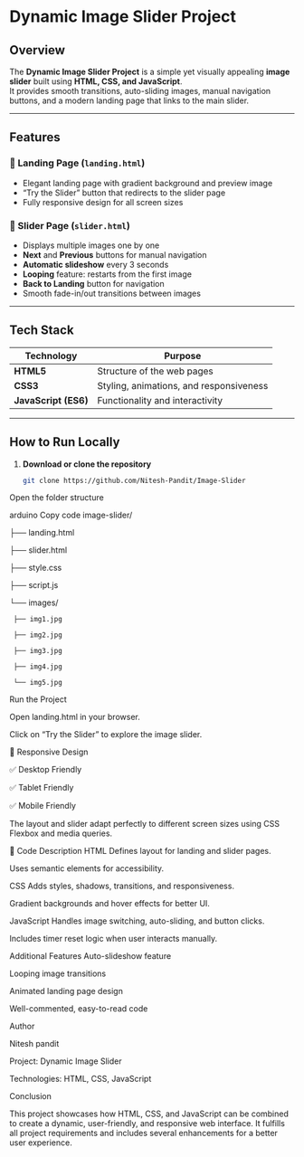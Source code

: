 #  Dynamic Image Slider Project


##  Overview

The **Dynamic Image Slider Project** is a simple yet visually appealing **image slider** built using **HTML, CSS, and JavaScript**.  
It provides smooth transitions, auto-sliding images, manual navigation buttons, and a modern landing page that links to the main slider.

---

##  Features

### 🔹 Landing Page (`landing.html`)
- Elegant landing page with gradient background and preview image  
- “Try the Slider” button that redirects to the slider page  
- Fully responsive design for all screen sizes  

### 🔹 Slider Page (`slider.html`)
- Displays multiple images one by one  
- **Next** and **Previous** buttons for manual navigation  
- **Automatic slideshow** every 3 seconds  
- **Looping** feature: restarts from the first image  
- **Back to Landing** button for navigation  
- Smooth fade-in/out transitions between images  

---

##  Tech Stack

| Technology | Purpose |
|-------------|----------|
| **HTML5** | Structure of the web pages |
| **CSS3** | Styling, animations, and responsiveness |
| **JavaScript (ES6)** | Functionality and interactivity |

---

##  How to Run Locally

1. **Download or clone the repository**
   ```bash
   git clone https://github.com/Nitesh-Pandit/Image-Slider
Open the folder structure

arduino
Copy code
image-slider/

├── landing.html

├── slider.html

├── style.css

├── script.js

└── images/

     ├── img1.jpg
     
     ├── img2.jpg
     
     ├── img3.jpg
     
     ├── img4.jpg
     
     └── img5.jpg
     
Run the Project

Open landing.html in your browser.

Click on “Try the Slider” to explore the image slider.

📱 Responsive Design

✅ Desktop Friendly

✅ Tablet Friendly

✅ Mobile Friendly

The layout and slider adapt perfectly to different screen sizes using CSS Flexbox and media queries.

🧾 Code Description
HTML
Defines layout for landing and slider pages.

Uses semantic elements for accessibility.

CSS
Adds styles, shadows, transitions, and responsiveness.

Gradient backgrounds and hover effects for better UI.

JavaScript
Handles image switching, auto-sliding, and button clicks.

Includes timer reset logic when user interacts manually.

 Additional Features
 Auto-slideshow feature

 Looping image transitions

 Animated landing page design

 Well-commented, easy-to-read code

 Author

 Nitesh pandit

 Project: Dynamic Image Slider

 Technologies: HTML, CSS, JavaScript

 Conclusion

This project showcases how HTML, CSS, and JavaScript can be combined to create a dynamic, user-friendly, and responsive web interface.
It fulfills all project requirements and includes several enhancements for a better user experience.
